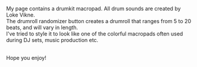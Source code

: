 My page contains a drumkit macropad. All drum sounds are created by Loke Vikne. <br>
The drumroll randomizer button creates a drumroll that ranges from 5 to 20 beats, and will vary in length. <br>
I've tried to style it to look like one of the colorful macropads often used during DJ sets, music production etc. <br><br>

Hope you enjoy!
